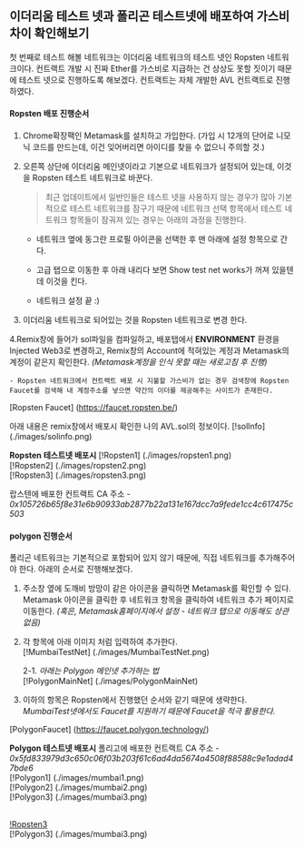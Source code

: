 ## 이더리움 테스트 넷과 폴리곤 테스트넷에 배포하여 가스비 차이 확인해보기 <br>

첫 번째로 테스트 해볼 네트워크는 이더리움 네트워크의 테스트 넷인 Ropsten 네트워크이다. 컨트랙트 개발 시 진짜 Ether를 가스비로 지급하는 건 상상도 못할 짓이기 때문에 테스트 넷으로 진행하도록 해보겠다. 컨트랙트는 자체 개발한 AVL 컨트랙트로 진행하였다.

#### Ropsten 배포 진행순서

1. Chrome확장팩인 Metamask를 설치하고 가입한다. (가입 시 12개의 단어로 니모닉 코드를 만드는데, 이건 잊어버리면 아이디를 찾을 수 없으니 주의할 것.)
2. 오른쪽 상단에 이더리움 메인넷이라고 기본으로 네트워크가 설정되어 있는데, 이것을 Ropsten 테스트 네트워크로 바꾼다. <br>

   > 최근 업데이트에서 일반인들은 테스트 넷을 사용하지 않는 경우가 많아 기본적으로 테스트 네트워크를 잠구기 때문에 네트워크 선택 항목에서 테스트 네트워크 항목들이 잠궈져 있는 경우는 아래의 과정을 진행한다.

   - 네트워크 옆에 동그란 프로필 아이콘을 선택한 후 맨 아래에 설정 항목으로 간다. <br>

   - 고급 탭으로 이동한 후 아래 내리다 보면 Show test net works가 꺼져 있을텐데 이것을 킨다. <br>

   - 네트워크 설정 끝 :) <br>

3. 이더리움 네트워크로 되어있는 것을 Ropsten 네트워크로 변경 한다. <br>

4.Remix창에 들어가 sol파일을 컴파일하고, 배포탭에서 **ENVIRONMENT** 환경을 Injected Web3로 변경하고, Remix창의 Account에 적혀있는 계정과 Metamask의 계정이 같은지 확인한다.
_(Metamask계정을 인식 못할 때는 새로고침 후 진행)_ <br>

    - Ropsten 네트워크에서 컨트랙트 배포 시 지불할 가스비가 없는 경우 검색창에 Ropsten Faucet를 검색해 내 계정주소를 넣으면 약간의 이더를 제공해주는 사이트가 존재한다.

[Ropsten Faucet] (https://faucet.ropsten.be/) <br>

아래 내용은 remix창에서 배포시 확인한 나의 AVL.sol의 정보이다.
[!solInfo] (./images/solinfo.png) <br>

**Ropsten 테스트넷 배포시**
[!Ropsten1] (./images/ropsten1.png) <br>
[!Ropsten2] (./images/ropsten2.png) <br>
[!Ropsten3] (./images/ropsten3.png) <br>

랍스텐에 배포한 컨트랙트 CA 주소 - _0x105726b65f8e31e6b90933ab2877b22a131e167dcc7a9fede1cc4c617475c503_ <br>

#### polygon 진행순서

폴리곤 네트워크는 기본적으로 포함되어 있지 않기 때문에, 직접 네트워크를 추가해주어야 한다. 아래의 순서로 진행해보겠다.

1.  주소창 옆에 도깨비 방망이 같은 아이콘을 클릭하면 Metamask를 확인할 수 있다. Metamask 아이콘을 클릭한 후 네트워크 항목을 클릭하여 네트워크 추가 페이지로 이동한다. _(혹은, Metamask홈페이지에서 설정 - 네트워크 탭으로 이동해도 상관없음)_ <br>

2.  각 항목에 아래 이미지 처럼 입력하여 추가한다. <br>
    [!MumbaiTestNet] (./images/MumbaiTestNet.png) <br>

    2-1. _아래는 Polygon 메인넷 추가하는 법_ <br>
    [!PolygonMainNet] (./images/PolygonMainNet) <br>

3.  이하의 항목은 Ropsten에서 진행했던 순서와 같기 때문에 생략한다.
    _MumbaiTest넷에서도 Faucet를 지원하기 때문에 Faucet을 적극 활용한다._

[PolygonFaucet] (https://faucet.polygon.technology/) <br>

**Polygon 테스트넷 배포시**
폴리고에 배포한 컨트랙트 CA 주소 - _0x5fd833979d3c650c06f03b203f61c6ad4da5674a4508f88588c9e1adad47bde6_ <br>
[!Polygon1] (./images/mumbai1.png) <br>
[!Polygon2] (./images/mumbai2.png) <br>
[!Polygon3] (./images/mumbai3.png) <br>
<br>

[!Ropsten3](./images/ropsten3.png) <br>
[!Polygon3] (./images/mumbai3.png) <br>
